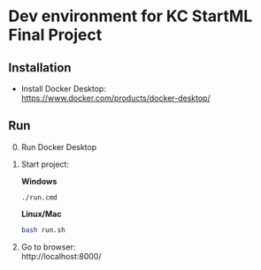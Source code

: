 # Dev environment for KC StartML Final Project

## Installation

- Install Docker Desktop:  
    https://www.docker.com/products/docker-desktop/  

## Run

0. Run Docker Desktop

1. Start project: 
    
    **Windows**
    ```
    ./run.cmd
    ```     
    **Linux/Mac**
    ```bash
    bash run.sh
    ```
2. Go to browser:  
    http://localhost:8000/
